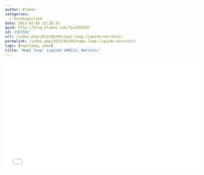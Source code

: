 ```yaml
---
author: KTamas
categories:
  - Uncategorized
date: 2013-02-05 13:28:33
guid: http://blog.ktamas.com/?p=2363592
id: 2363592
url: /index.php/2013/02/05/napi-loop-liquido-narcotic/
permalink: /index.php/2013/02/05/napi-loop-liquido-narcotic/
tags: [napiloop, zene]
title: 'Napi loop: Liquido &#8211; Narcotic'
---
```



<p><iframe src="//www.youtube.com/embed/0JSXCfGWjqA" width="640" height="360" frameborder="0" allowfullscreen="allowfullscreen"></iframe></p>
